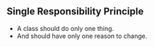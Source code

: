 ## Single Responsibility Principle 
- A class should do only one thing.
- And should have only one reason to change.
